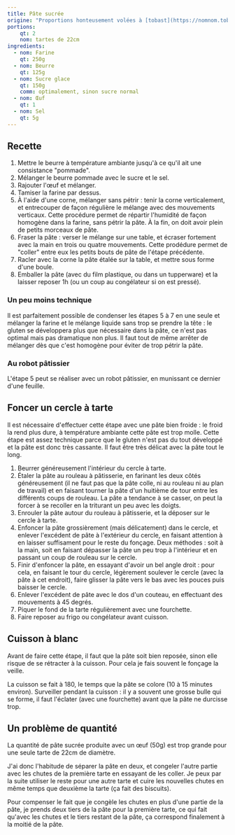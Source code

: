 ```yaml
---
title: Pâte sucrée
origine: "Proportions honteusement volées à [tobast](https://nomnom.tobast.fr/recettes/patisserie/pate_sucree/)"
portions:
    qt: 2
    nom: tartes de 22cm
ingredients:
  - nom: Farine
    qt: 250g
  - nom: Beurre
    qt: 125g
  - nom: Sucre glace
    qt: 150g
    comm: optimalement, sinon sucre normal
  - nom: Œuf
    qt: 1
  - nom: Sel
    qt: 5g
---
```


Recette
-------

1. Mettre le beurre à température ambiante jusqu'à ce qu'il ait une consistance "pommade".
2. Mélanger le beurre pommade avec le sucre et le sel.
3. Rajouter l'œuf et mélanger.
4. Tamiser la farine par dessus.
5. À l'aide d'une corne, mélanger sans pétrir : tenir la corne verticalement, et entrecouper de façon régulière le mélange avec des mouvements verticaux. Cette procédure permet de répartir l'humidité de façon homogène dans la farine, sans pétrir la pâte. À la fin, on doit avoir plein de petits morceaux de pâte.
6. Fraser la pâte : verser le mélange sur une table, et écraser fortement avec la main en trois ou quatre mouvements. Cette prodédure permet de "coller" entre eux les petits bouts de pâte de l'étape précédente.
7. Racler avec la corne la pâte étalée sur la table, et mettre sous forme d'une boule.
8. Emballer la pâte (avec du film plastique, ou dans un tupperware) et la laisser reposer 1h (ou un coup au congélateur si on est pressé).


### Un peu moins technique

Il est parfaitement possible de condenser les étapes 5 à 7 en une seule et mélanger la farine et le mélange liquide sans trop se prendre la tête : le gluten se développera plus que nécessaire dans la pâte, ce n'est pas optimal mais pas dramatique non plus.
Il faut tout de même arrêter de mélanger dès que c'est homogène pour éviter de trop pétrir la pâte.

### Au robot pâtissier

L'étape 5 peut se réaliser avec un robot pâtissier, en munissant ce dernier d'une feuille.

Foncer un cercle à tarte
------------------------

Il est nécessaire d'effectuer cette étape avec une pâte bien froide :
le froid la rend plus dure, à température ambiante cette pâte est trop molle.
Cette étape est assez technique
parce que le gluten n'est pas du tout développé et la pâte est donc très cassante.
Il faut être très délicat avec la pâte tout le long.

1. Beurrer généreusement l'intérieur du cercle à tarte.
2. Étaler la pâte au rouleau à pâtisserie,
en farinant les deux côtés généreusement (il ne faut pas que la pâte colle, ni au rouleau ni au plan de travail)
et en faisant tourner la pâte d'un huitième de tour entre les différents coups de rouleau.
La pâte a tendance à se casser, on peut la forcer à se recoller en la triturant un peu avec les doigts.
3. Enrouler la pâte autour du rouleau à pâtisserie, et la déposer sur le cercle à tarte.
4. Enfoncer la pâte grossièrement (mais délicatement) dans le cercle,
et enlever l'excédent de pâte à l'extérieur du cercle,
en faisant attention à en laisser suffisament pour le reste du fonçage.
Deux méthodes : soit à la main, soit en faisant dépasser la pâte un peu trop à l'intérieur et en passant un coup de rouleau sur le cercle.
5. Finir d'enfoncer la pâte, en essayant d'avoir un bel angle droit :
pour cela, en faisant le tour du cercle, légèrement soulever le cercle (avec la pâte à cet endroit), faire glisser la pâte vers le bas avec les pouces puis baisser le cercle.
6. Enlever l'excédent de pâte avec le dos d'un couteau, en effectuant des mouvements à 45 degrés.
7. Piquer le fond de la tarte régulièrement avec une fourchette.
8. Faire reposer au frigo ou congélateur avant cuisson.

Cuisson à blanc
---------------

Avant de faire cette étape, il faut que la pâte soit bien reposée, sinon elle risque de se rétracter à la cuisson.
Pour cela je fais souvent le fonçage la veille.

La cuisson se fait à 180, le temps que la pâte se colore (10 à 15 minutes environ).
Surveiller pendant la cuisson : il y a souvent une grosse bulle qui se forme, il faut l'éclater (avec une fourchette) avant que la pâte ne durcisse trop.


Un problème de quantité
-----------------------

La quantité de pâte sucrée produite avec un œuf (50g) est trop grande pour une seule tarte de 22cm de diamètre.

J'ai donc l'habitude de séparer la pâte en deux,
et congeler l'autre partie avec les chutes de la première tarte en essayant de les coller.
Je peux par la suite utiliser le reste pour une autre tarte
et cuire les nouvelles chutes en même temps que deuxième la tarte (ça fait des biscuits).

Pour compenser le fait que je congèle les chutes en plus d'une partie de la pâte,
je prends deux tiers de la pâte pour la première tarte,
ce qui fait qu'avec les chutes et le tiers restant de la pâte,
ça correspond finalement à la moitié de la pâte.
